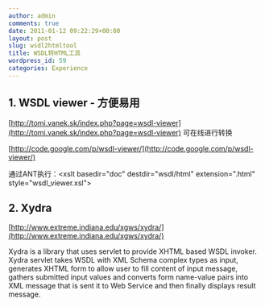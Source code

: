 ```yaml
---
author: admin
comments: true
date: 2011-01-12 09:22:29+00:00
layout: post
slug: wsdl2htmltool
title: WSDL转HTML工具
wordpress_id: 59
categories: Experience
---
```


## 1. WSDL viewer - 方便易用


[http://tomi.vanek.sk/index.php?page=wsdl-viewer](http://tomi.vanek.sk/index.php?page=wsdl-viewer) 可在线进行转换

[http://code.google.com/p/wsdl-viewer/](http://code.google.com/p/wsdl-viewer/)

通过ANT执行：<xslt basedir="doc" destdir="wsdl/html" extension=".html"  style="wsdl_viewer.xsl"> </xslt>


## 2. Xydra


[http://www.extreme.indiana.edu/xgws/xydra/](http://www.extreme.indiana.edu/xgws/xydra/)

Xydra is a library that uses servlet to provide XHTML based WSDL invoker.      Xydra servlet takes WSDL with XML Schema complex types as input, generates      XHTML form to allow user to fill content of input message, gathers submitted      input values and converts form name-value pairs into XML message that is      sent it to Web Service and then finally displays result message.
